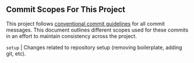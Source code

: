 ## Commit Scopes For This Project

This project follows [conventional commit guidelines](https://www.conventionalcommits.org/en/v1.0.0/) for all commit messages.
This document outlines different scopes used for these commits in an effort to maintain consistency across the project.

`setup` | Changes related to repository setup (removing boilerplate, adding git, etc).
